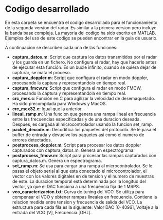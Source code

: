 # Codigo desarrollado
En esta carpeta se encuentra el codigo desarrollado para el funcionamiento de la segunda version del radar. Es similar a la primera version pero incluye la banda base compleja. 
La mayoria del codigo ha sido escrito en MATLAB. Ejemplos del uso de este codigo se pueden encontrar en la guia de usuario.

A continuacion se describen cada una de las funciones:	
- **captura_datos.m**: Script que captura los datos transmitidos por el radar y los guarda en un fichero. No configura el radar, hay que hacerlo antes de ejecutar esta función. Es un bucle infinito, cuando se quiera dejar de capturar, se mata el proceso.	
- **captura_doppler.m**: Script que configura el radar en modo doppler, procesando la captura y representandolo en tiempo real. 
- **captura_fmcw.m**: Script que configura el radar en modo FMCW, procesando la captura y representandola en tiempo real. 		
- **crc_mex.c**: Función en C para agilizar la velocidad de desemaquetado. Ha sido precompilada para Windows y MacOS.
- **crc_mex32.c**: Igual que la anterior.	
- **lineal_ramp.m**: Una funcion que genera una rampa lineal en frecuencia entre las frecuencias especificadas y de una duracion deseada. Despues, es cargada al microcontrolador usando la funcion set_ramp.	
- **packet_decode.m**: Decodifica los paquetes del protocolo. Se le pasa el buffer de entrada y devuelve los paquetes asi como el numero de errores detectados.		
- **postprocess_doppler.m**: Script para procesar los datos doppler capturados con captura_datos.m. Genera un espectrograma.	
- **postprocess_fmcw.m**: Script para procesar las rampas capturados con captura_datos.m. Genera un espectrograma.	
- **set_ramp.m**: Se usa para cargar una rampa al microcontrolador. Se le pasas el objeto serial al que esta conectado el microcontrolador, el vector con los valores digitales en de tension y el numero de muestras de este. La duracion temporal está determinada por la longitud del vector, ya que el DAC funciona a una frecuencia fija de 1 MSPS.	
- **vco_caracterizacion.txt**: Curva de tuning del VCO. Se utiliza para compensar el VCO y obtener rampas lineales en frecuencia. Contiene la relacion medida entre tension y frecuencia de salida del VCO. La estructura para cada fila es la siguiente: Valor DAC [0-4096], Voltaje a la entrada del VCO [V], Frecuencia [GHz].	
